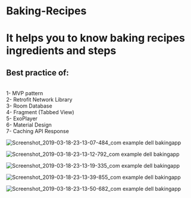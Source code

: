 # Baking-Recipes
<h1>It helps you to know baking recipes ingredients and steps</h1>

<h2>Best practice of:</h2>
<br>1- MVP pattern
<br>2- Retrofit Network Library
<br>3- Room Database
<br>4- Fragment (Tabbed View)
<br>5- ExoPlayer
<br>6- Material Design
<br>7- Caching API Response

![Screenshot_2019-03-18-23-13-07-484_com example dell bakingapp](https://user-images.githubusercontent.com/39988066/54566454-90f1b000-49d9-11e9-9383-8e297ef0da38.png)

![Screenshot_2019-03-18-23-13-12-792_com example dell bakingapp](https://user-images.githubusercontent.com/39988066/54566551-d57d4b80-49d9-11e9-9fac-ed81a559a47e.png)

![Screenshot_2019-03-18-23-13-19-335_com example dell bakingapp](https://user-images.githubusercontent.com/39988066/54566627-14ab9c80-49da-11e9-840c-4c2740d6fe7e.png)

![Screenshot_2019-03-18-23-13-39-855_com example dell bakingapp](https://user-images.githubusercontent.com/39988066/54566667-36a51f00-49da-11e9-8a2a-c741435c3abe.png)

![Screenshot_2019-03-18-23-13-50-682_com example dell bakingapp](https://user-images.githubusercontent.com/39988066/54566726-63593680-49da-11e9-8034-1b15bd11331d.png)
